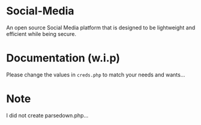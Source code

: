 # Social-Media
An open source Social Media platform that is designed to be lightweight and efficient while being secure.

# Documentation (w.i.p)
Please change the values in `creds.php` to match your needs and wants...

# Note
I did not create parsedown.php...
